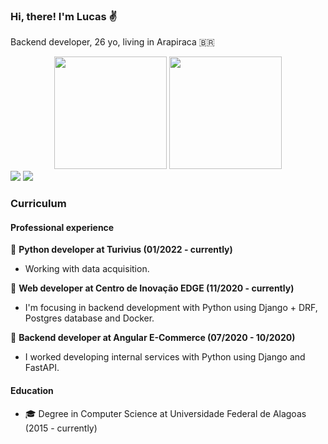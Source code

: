 ### Hi, there! I'm Lucas :v:

Backend developer, 26 yo, living in Arapiraca 🇧🇷

<div align=center>
  <img height="180em" src="https://github-readme-stats.vercel.app/api?username=lucasferreiraos&count_private=true&show_icons=true&theme=tokyonight" />
  <img height="180em" src="https://github-readme-stats.vercel.app/api/top-langs/?username=lucasferreiraos&count_private=true&langs_count=8&hide=jupyter%20notebook&layout=compact&theme=tokyonight" />
</div>

<div>
  <a href = "mailto:lucasferreiraek@gmail.com"><img src="https://img.shields.io/badge/-Gmail-%23333?style=for-the-badge&logo=gmail&logoColor=white" target="_blank"></a>
  <a href="https://www.linkedin.com/in/lucasferreiraos" target="_blank"><img src="https://img.shields.io/badge/-LinkedIn-%230077B5?style=for-the-badge&logo=linkedin&logoColor=white" target="_blank"></a>
</div>

### Curriculum

#### Professional experience

📌 **Python developer at Turivius (01/2022 - currently)**
- Working with data acquisition.

:pushpin: **Web developer at Centro de Inovação EDGE (11/2020 - currently)**
- I'm focusing in backend development with Python using Django + DRF, Postgres database and Docker.

:pushpin: **Backend developer at Angular E-Commerce (07/2020 - 10/2020)**
- I worked developing internal services with Python using Django and FastAPI.

#### Education

- :mortar_board: Degree in Computer Science at Universidade Federal de Alagoas (2015 - currently)

<!--
**lucasferreiraos/lucasferreiraos** is a ✨ _special_ ✨ repository because its `README.md` (this file) appears on your GitHub profile.

Here are some ideas to get you started:

- 🔭 I’m currently working on ...
- 🌱 I’m currently learning ...
- 👯 I’m looking to collaborate on ...
- 🤔 I’m looking for help with ...
- 💬 Ask me about ...
- 📫 How to reach me: ...
- 😄 Pronouns: ...
- ⚡ Fun fact: ...
-->
